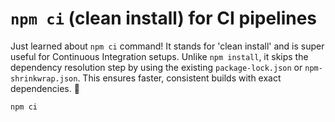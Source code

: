 # `npm ci` (clean install) for CI pipelines

Just learned about `npm ci` command! It stands for 'clean install' and is super useful for Continuous Integration setups. Unlike `npm install`, it skips the dependency resolution step by using the existing `package-lock.json` or `npm-shrinkwrap.json`. This ensures faster, consistent builds with exact dependencies. 🚀

```bash
npm ci
```

